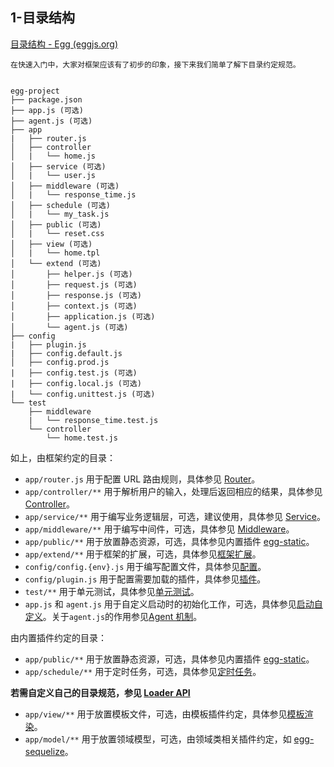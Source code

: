 ## 1-目录结构

 [目录结构 - Egg (eggjs.org)](https://www.eggjs.org/zh-CN/basics/structure) 

```
在快速入门中，大家对框架应该有了初步的印象，接下来我们简单了解下目录约定规范。


egg-project
├── package.json
├── app.js (可选)
├── agent.js (可选)
├── app
|   ├── router.js
│   ├── controller
│   |   └── home.js
│   ├── service (可选)
│   |   └── user.js
│   ├── middleware (可选)
│   |   └── response_time.js
│   ├── schedule (可选)
│   |   └── my_task.js
│   ├── public (可选)
│   |   └── reset.css
│   ├── view (可选)
│   |   └── home.tpl
│   └── extend (可选)
│       ├── helper.js (可选)
│       ├── request.js (可选)
│       ├── response.js (可选)
│       ├── context.js (可选)
│       ├── application.js (可选)
│       └── agent.js (可选)
├── config
|   ├── plugin.js
|   ├── config.default.js
│   ├── config.prod.js
|   ├── config.test.js (可选)
|   ├── config.local.js (可选)
|   └── config.unittest.js (可选)
└── test
    ├── middleware
    |   └── response_time.test.js
    └── controller
        └── home.test.js
```

如上，由框架约定的目录：

- `app/router.js` 用于配置 URL 路由规则，具体参见 [Router](https://www.eggjs.org/zh-CN/basics/router)。
- `app/controller/**` 用于解析用户的输入，处理后返回相应的结果，具体参见 [Controller](https://www.eggjs.org/zh-CN/basics/controller)。
- `app/service/**` 用于编写业务逻辑层，可选，建议使用，具体参见 [Service](https://www.eggjs.org/zh-CN/basics/service)。
- `app/middleware/**` 用于编写中间件，可选，具体参见 [Middleware](https://www.eggjs.org/zh-CN/basics/middleware)。
- `app/public/**` 用于放置静态资源，可选，具体参见内置插件 [egg-static](https://github.com/eggjs/egg-static)。
- `app/extend/**` 用于框架的扩展，可选，具体参见[框架扩展](https://www.eggjs.org/zh-CN/basics/extend)。
- `config/config.{env}.js` 用于编写配置文件，具体参见[配置](https://www.eggjs.org/zh-CN/basics/config)。
- `config/plugin.js` 用于配置需要加载的插件，具体参见[插件](https://www.eggjs.org/zh-CN/basics/plugin)。
- `test/**` 用于单元测试，具体参见[单元测试](https://www.eggjs.org/zh-CN/core/unittest)。
- `app.js` 和 `agent.js` 用于自定义启动时的初始化工作，可选，具体参见[启动自定义](https://www.eggjs.org/zh-CN/basics/app-start)。关于`agent.js`的作用参见[Agent 机制](https://www.eggjs.org/zh-CN/core/cluster-and-ipc#agent-机制)。

由内置插件约定的目录：

- `app/public/**` 用于放置静态资源，可选，具体参见内置插件 [egg-static](https://github.com/eggjs/egg-static)。
- `app/schedule/**` 用于定时任务，可选，具体参见[定时任务](https://www.eggjs.org/zh-CN/basics/schedule)。

**若需自定义自己的目录规范，参见 [Loader API](https://eggjs.org/zh-cn/advanced/loader.html)**

- `app/view/**` 用于放置模板文件，可选，由模板插件约定，具体参见[模板渲染](https://www.eggjs.org/zh-CN/core/view)。
- `app/model/**` 用于放置领域模型，可选，由领域类相关插件约定，如 [egg-sequelize](https://github.com/eggjs/egg-sequelize)。